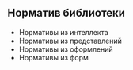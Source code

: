 ## Норматив библиотеки

- Нормативы из интеллекта
- Нормативы из представлений
- Нормативы из оформлений
- Нормативы из форм